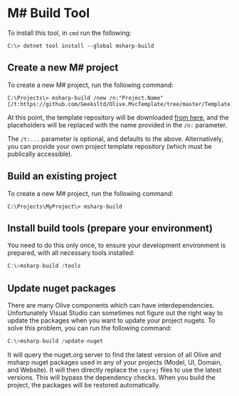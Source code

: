 ﻿# M# Build Tool

To install this tool, in `cmd` run the following:

```
C:\> dotnet tool install --global msharp-build
```

## Create a new M# project
To create a new M# project, run the following command:
```
C:\Projects\> msharp-build /new /n:"Project.Name" [/t:https://github.com/Geeksltd/Olive.MvcTemplate/tree/master/Template] 
```
At this point, the template repository will be downloaded [from here](https://github.com/Geeksltd/Olive.MvcTemplate/tree/master/Template), and the placeholders will be replaced with the name provided in the `/n:` parameter. 

The `/t:...` parameter is optional, and defaults to the above. Alternatively, you can provide your own project template repository (which must be publically accessible).


## Build an existing project
To create a new M# project, run the following command:
```
C:\Projects\MyProject\> msharp-build
```

## Install build tools (prepare your environment)
You need to do this only once, to ensure your development environment is prepared, with all necessary tools installed:
```js
C:\>msharp-build /tools
```

## Update nuget packages
There are many Olive components which can have interdependencies. Unfortunately Visual Studio can sometimes not figure out the right way to update the packages when you want to update your project nugets. To solve this problem, you can run the following command:
```js
C:\>msharp-build /update-nuget
```

It will query the nuget.org server to find the latest version of all Olive and msharp nuget packages used in any of your projects (Model, UI, Domain, and Website). It will then directly replace the `csproj` files to use the latest versions. This will bypass the dependency checks. When you build the project, the packages will be restored automatically.
